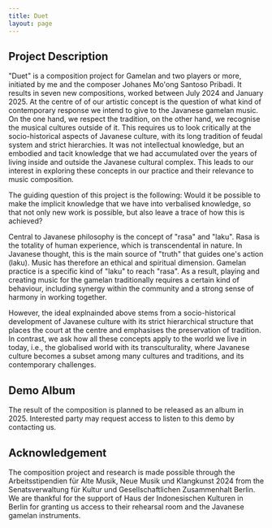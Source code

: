```yaml
---
title: Duet
layout: page
---
```


## Project Description

"Duet" is a composition project for Gamelan and two players or more, initiated
by me and the composer Johanes Mo'ong Santoso Pribadi. It results in seven new
compositions, worked between July 2024 and January 2025. At the centre of of
our artistic concept is the question of what kind of contemporary response we
intend to give to the Javanese gamelan music. On the one hand, we respect the
tradition, on the other hand, we recognise the musical cultures outside of it.
This requires us to look critically at the socio-historical aspects of Javanese
culture, with its long tradition of feudal system and strict hierarchies. It
was not intellectual knowledge, but an embodied and tacit knowledge that we had
accumulated over the years of living inside and outside the Javanese cultural
complex. This leads to our interest in exploring these concepts in our practice
and their relevance to music composition.

The guiding question of this project is the following: Would it be possible to
make the implicit knowledge that we have into verbalised knowledge, so that not
only new work is possible, but also leave a trace of how this is achieved?

Central to Javanese philosophy is the concept of "rasa" and "laku". Rasa is the
totality of human experience, which is transcendental in nature. In Javanese
thought, this is the main source of "truth" that guides one's action (laku).
Music has therefore an ethical and spiritual dimension. Gamelan practice is a
specific kind of "laku" to reach "rasa". As a result, playing and creating
music for the gamelan traditionally requires a certain kind of behaviour,
including synergy within the community and a strong sense of harmony in working
together.

However, the ideal explnainded above stems from a socio-historical development
of Javanese culture with its strict hierarchical structure that places the
court at the centre and emphasises the preservation of tradition. In contrast,
we ask how all these concepts apply to the world we live in today, i.e., the
globalised world with its transculturality, where Javanese culture becomes a
subset among many cultures and traditions, and its contemporary challenges.

## Demo Album

The result of the composition is planned to be released as an album in 2025.
Interested party may request access to listen to this demo by contacting us.

## Acknowledgement

The composition project and research is made possible through the
Arbeitsstipendien für Alte Musik, Neue Musik und Klangkunst 2024 from the
Senatsverwaltung für Kultur und Gesellschaftlichen Zusammenhalt Berlin. We are
thankful for the support of Haus der Indonesischen Kulturen in Berlin for
granting us access to their rehearsal room and the Javanese gamelan
instruments.
